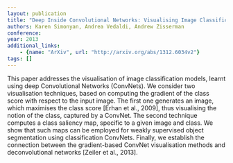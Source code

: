 ```yaml
---
layout: publication
title: "Deep Inside Convolutional Networks: Visualising Image Classification Models and Saliency Maps"
authors: Karen Simonyan, Andrea Vedaldi, Andrew Zisserman
conference: 
year: 2013
additional_links: 
    - {name: "ArXiv", url: "http://arxiv.org/abs/1312.6034v2"}
tags: []
---
```

This paper addresses the visualisation of image classification models, learnt
using deep Convolutional Networks (ConvNets). We consider two visualisation
techniques, based on computing the gradient of the class score with respect to
the input image. The first one generates an image, which maximises the class
score [Erhan et al., 2009], thus visualising the notion of the class, captured
by a ConvNet. The second technique computes a class saliency map, specific to a
given image and class. We show that such maps can be employed for weakly
supervised object segmentation using classification ConvNets. Finally, we
establish the connection between the gradient-based ConvNet visualisation
methods and deconvolutional networks [Zeiler et al., 2013].